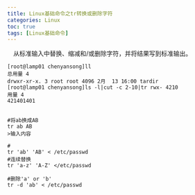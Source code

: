 ```yaml
---
title: Linux基础命令之tr转换或删除字符
categories: Linux   
toc: true  
tags: [Linux基础命令]
---
```



&emsp;从标准输入中替换、缩减和/或删除字符，并将结果写到标准输出。

```Shell
[root@lamp01 chenyansong]ll
总用量 4
drwxr-xr-x. 3 root root 4096 2月  13 16:00 tardir
[root@lamp01 chenyansong]ls -l|cut -c 2-10|tr rwx- 4210
用量 4
421401401


#将ab换成AB
tr ab AB 
>输入内容

#
tr 'ab' 'AB' < /etc/passwd
#连续替换
tr 'a-z' 'A-Z' </etc/passwd

#删除'a' or 'b'
tr -d 'ab' < /etc/passwd


```



